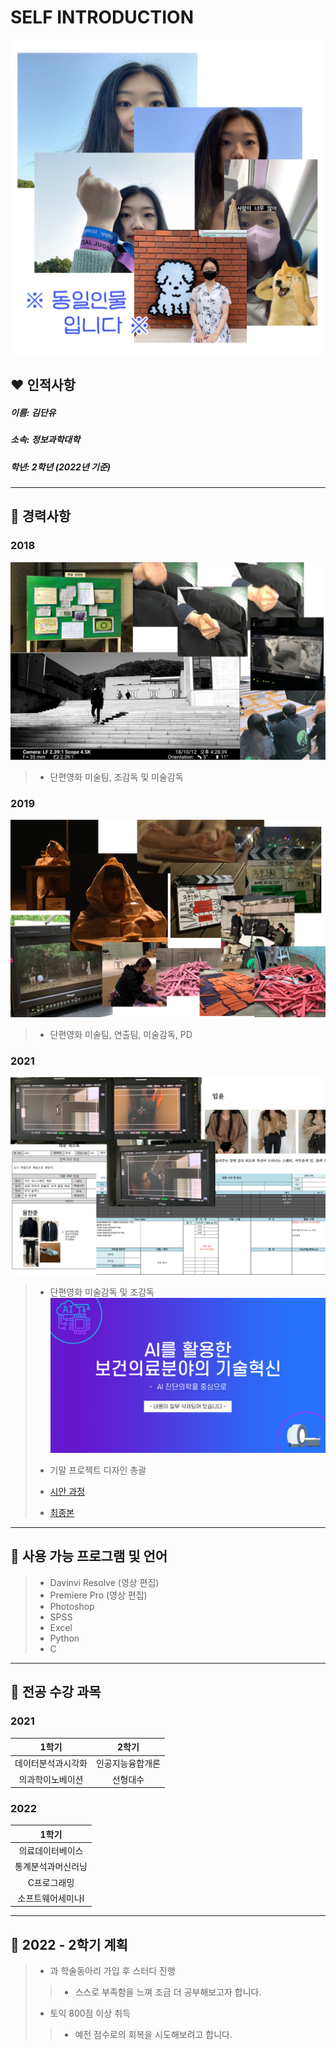 # SELF INTRODUCTION

![자기소개 이미지](self-introduction.png )

## ❤️ 인적사항
##### 이름: 김단유
##### 소속: 정보과학대학
##### 학년: 2학년 *(2022년 기준)*

---

## 🧡 경력사항
### 2018
![2018경력사항](2018.png)
> * 단편영화 미술팀, 조감독 및 미술감독

### 2019
![2019경력사항](2019-1.png)
> * 단편영화 미술팀, 연출팀, 미술감독, PD

### 2021
![2021경력사항](2021.png)
> * 단편영화 미술감독 및 조감독
![2021경력사항](/의과학이노베이션기말발표_design/슬라이드1.PNG)
> 
> * 기말 프로젝트 디자인 총괄      
>  * [시안 과정](https://github.com/DU-KIM/KimDanyu/blob/main/%EC%8B%9C%EC%95%88v0529.001(edit)/%EC%8B%9C%EC%95%88v0529.001(edit).md)    
>  * [최종본](https://github.com/DU-KIM/KimDanyu/edit/main/%EC%9D%98%EA%B3%BC%ED%95%99%EC%9D%B4%EB%85%B8%EB%B2%A0%EC%9D%B4%EC%85%98%EA%B8%B0%EB%A7%90%EB%B0%9C%ED%91%9C_design/%EC%9D%98%EA%B3%BC%ED%95%99%EC%9D%B4%EB%85%B8%EB%B2%A0%EC%9D%B4%EC%85%98%EA%B8%B0%EB%A7%90%EB%B0%9C%ED%91%9C_design.md)    

---

## 💛 사용 가능 프로그램 및 언어
> * Davinvi Resolve (영상 편집)   
> * Premiere Pro (영상 편집)   
> * Photoshop   
> * SPSS   
> * Excel   
> * Python   
> * C   

---

## 💚 전공 수강 과목
### 2021
| 1학기 | 2학기|
|:---:|:---:|
|데이터분석과시각화|인공지능융합개론|
|의과학이노베이션|선형대수|

### 2022
|1학기|
|:---:|
|의료데이터베이스|
|통계분석과머신러닝|
|C프로그래밍|
|소프트웨어세미나I|


---

## 💙 2022 - 2학기 계획
> * 과 학술동아리 가입 후 스터디 진행
>> * 스스로 부족함을 느껴 조금 더 공부해보고자 합니다.
> * 토익 800점 이상 취득
>> * 예전 점수로의 회복을 시도해보려고 합니다.
